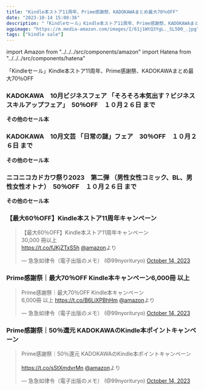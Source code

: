 ```yaml
---
title: "Kindle本ストア11周年、Prime感謝祭、KADOKAWAまとめ最大70％OFF"
date: "2023-10-14 15:08:36"
description: "「Kindleセール」Kindle本ストア11周年、Prime感謝祭、KADOKAWAまとめ最大70％OFF"
ogpimage: "https://m.media-amazon.com/images/I/61j1WtQ3YgL._SL500_.jpg"
tags: ["kindle sale"]
---
```

import Amazon from "../../../src/components/amazon"
import Hatena from "../../../src/components/hatena"

「Kindleセール」Kindle本ストア11周年、Prime感謝祭、KADOKAWAまとめ最大70％OFF



### KADOKAWA　10月ビジネスフェア 「そろそろ本気出す？ビジネススキルアップフェア」　50％OFF　１０月２６日 まで

<Amazon asin="B07P6H7W2X" />



<Amazon asin="B0BYMQ4L8B" />



<Amazon asin="B0BYMXDHP8" />


**その他のセール本**

<Hatena src="https://kyukyunyorituryo.github.io/kindle_sale/20231026s35895/" title=""/>

### KADOKAWA　10月文芸 「日常の謎」フェア　30％OFF　１０月２６日 まで

<Amazon asin="B09ZXG9JQQ" />



<Amazon asin="B09BBVJM31" />



<Amazon asin="B085ZHKM99" />


**その他のセール本**

<Hatena src="https://kyukyunyorituryo.github.io/kindle_sale/20231026s35926/" title=""/>

### ニコニコカドカワ祭り2023　第二弾 （男性女性コミック、BL、男性女性オトナ）　50％OFF　１０月２６日 まで

<Amazon asin="B0BWCR42Z8" />


<Amazon asin="B0BWCNNKC5" />


<Amazon asin="B0BT4QFNJ9" />


**その他のセール本**

<Hatena src="https://kyukyunyorituryo.github.io/kindle_sale/20231026s35878/" title=""/>


### 【最大60％OFF】Kindle本ストア11周年キャンペーン

<Amazon asin="B0BL68P3KM" />

<Amazon asin="B0BNZVKWGN" />


<Amazon asin="B09YHNR44X" />


<blockquote className="twitter-tweet"><p lang="ja" dir="ltr">【最大60％OFF】Kindle本ストア11周年キャンペーン<br/>30,000 冊以上<br/> <a href="https://t.co/fJKjZTxS5h">https://t.co/fJKjZTxS5h</a> <a href="https://twitter.com/amazon?ref_src=twsrc%5Etfw">@amazon</a>より</p>&mdash; 急急如律令（電子出版のメモ） (@99nyorituryo) <a href="https://twitter.com/99nyorituryo/status/1713027918778302713?ref_src=twsrc%5Etfw">October 14, 2023</a></blockquote>

### Prime感謝祭｜最大70％OFF Kindle本キャンペーン6,000冊 以上

<Amazon asin="B0CF53LMFW" />


<Amazon asin="B0BMPGP7Z4" />


<Amazon asin="B0BC8HZZZN" />


<blockquote className="twitter-tweet"><p lang="ja" dir="ltr">Prime感謝祭｜最大70％OFF Kindle本キャンペーン<br/>6,000冊 以上 <a href="https://t.co/B6LiXPBhHm">https://t.co/B6LiXPBhHm</a> <a href="https://twitter.com/amazon?ref_src=twsrc%5Etfw">@amazon</a>より</p>&mdash; 急急如律令（電子出版のメモ） (@99nyorituryo) <a href="https://twitter.com/99nyorituryo/status/1713028228854816834?ref_src=twsrc%5Etfw">October 14, 2023</a></blockquote>

### Prime感謝祭｜50％還元 KADOKAWAのKindle本ポイントキャンペーン


<Amazon asin="B0CHDZKHS3" />


<Amazon asin="B075R1WJXT" />


<Amazon asin="B0CJ4HSYHG" />

<blockquote className="twitter-tweet"><p lang="ja" dir="ltr">Prime感謝祭｜50％還元 KADOKAWAのKindle本ポイントキャンペーン<br/><br/> <a href="https://t.co/sStXmdvrMn">https://t.co/sStXmdvrMn</a> <a href="https://twitter.com/amazon?ref_src=twsrc%5Etfw">@amazon</a>より</p>&mdash; 急急如律令（電子出版のメモ） (@99nyorituryo) <a href="https://twitter.com/99nyorituryo/status/1713028581050499566?ref_src=twsrc%5Etfw">October 14, 2023</a></blockquote>